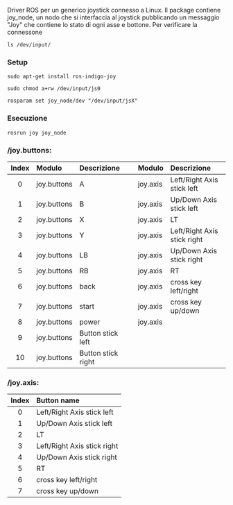 Driver ROS per un generico joystick connesso a Linux. Il package contiene joy_node, un nodo che si interfaccia al joystick pubblicando un messaggio "Joy" che contiene lo stato di ogni asse e bottone.
Per verificare la connessone
```
ls /dev/input/
```
### Setup ###
```
sudo apt-get install ros-indigo-joy
```
```
sudo chmod a+rw /dev/input/js0
```
```
rosparam set joy_node/dev "/dev/input/jsX"
```
### Esecuzione ###
```
rosrun joy joy_node
```

### /joy.buttons: ###
| Index | Modulo | Descrizione |  | Modulo | Descrizione |
| :---: | :--- | :--- | --- | :--- | :--- |
| 0 | joy.buttons | A |  | joy.axis | Left/Right Axis stick left |
| 1 | joy.buttons | B |  | joy.axis | Up/Down Axis stick left |
| 2 | joy.buttons | X |  | joy.axis | LT |
| 3 | joy.buttons | Y |  | joy.axis | Left/Right Axis stick right |
| 4 | joy.buttons | LB |  | joy.axis | Up/Down Axis stick right |
| 5 | joy.buttons | RB |  | joy.axis | RT |
| 6 | joy.buttons | back |  | joy.axis | cross key left/right |
| 7 | joy.buttons | start |  | joy.axis | cross key up/down |
| 8 | joy.buttons | power |  | joy.axis |
| 9 | joy.buttons | Button stick left |
| 10 | joy.buttons | Button stick right |

### /joy.axis: ###
| Index | Button name |
| :---: | :--- |
| 0 | Left/Right Axis stick left |
| 1 | Up/Down Axis stick left |
| 2 | LT |
| 3 | Left/Right Axis stick right |
| 4 | Up/Down Axis stick right |
| 5 | RT |
| 6 | cross key left/right |
| 7 | cross key up/down |
